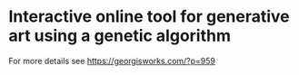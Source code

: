# Interactive online tool for generative art using a genetic algorithm

For more details see https://georgisworks.com/?p=959